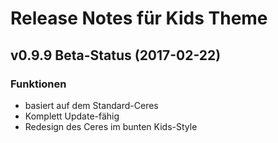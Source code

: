 # Release Notes für Kids Theme

## v0.9.9 Beta-Status (2017-02-22)

### Funktionen
- basiert auf dem Standard-Ceres
- Komplett Update-fähig
- Redesign des Ceres im bunten Kids-Style